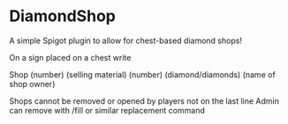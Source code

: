 # DiamondShop
A simple Spigot plugin to allow for chest-based diamond shops!

On a sign placed on a chest write

Shop
(number) (selling material)
(number) (diamond/diamonds)
(name of shop owner)

Shops cannot be removed or opened by players not on the last line
Admin can remove with /fill or similar replacement command
